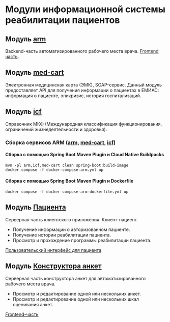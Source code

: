 # Модули информационной системы реабилитации пациентов

## Модуль [arm](arm)
Backend-часть автоматизированного рабочего места врача. [Frontend часть](https://github.com/giezz/rc_doc_arm_front).
## Модуль [med-cart](med-cart)
Электронная медицинская карта (ЭМК), SOAP-сервис. Данный модуль предоставляет API для получения информации о пациентах в 
ЕМИАС: информация о пациенте, эпикризис, история госпитализаций.
## Модуль [icf](icf)
Справочник МКФ (Международная классификация функционирования, ограничений жизнедеятельности и здоровья).
### Cборка сервисов ARM ([arm](arm), [med-cart](med-cart), [icf](icf))
#### Сборка с помощью Spring Boot Maven Plugin и Cloud Native Buildpacks
```
mvn -pl arm,icf,med-cart clean spring-boot:build-image
docker compose -f docker-compose-arm.yml up
```
#### Сборка с помощью Spring Boot Maven Plugin и Dockerfile
```
docker compose -f docker-compose-arm-dockerfile.yml up
```
## Модуль [Пациента](patient)
Серверная часть клиентского приложения. Клиент-пациент.
* Получение информации о авторизованном пациенте.
* Получение истории реабилитации пациента.
* Просмотр и прохождение программы реабилитации пациента.
  
[Пользовательский интерфейс для пациента](https://github.com/Soundflog/rc-questionnaire-desktop-frontend)
## Модуль [Конструктора анкет](questionnaire)
Серверная часть конструктора анкет для автоматизированного рабочего места врача.
* Просмотр и редактирование одной или нескольких анкет.
* Просмотр и редактирование одной или нескольких шкал оценивания анкет.
  
[Frontend-часть](https://github.com/Soundflog/rc-constructor-forms)
